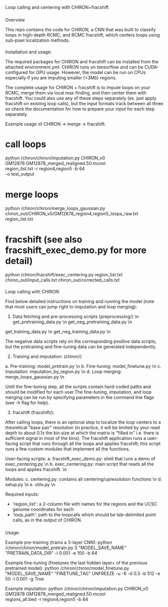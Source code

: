 Loop calling and centering with CHIRON+fracshift

###

Overview

This repo contains the code for CHIRON, a CNN that was built to classify loops in high-depth RCMC, and RCMC fracshift, which centers loops using sub-pixel localization methods. 

####

Installation and usage:

The required packages for CHIRON and fracshift can be installed from the attached environment.yml. CHIRON runs on tensorflow and can be CUDA-configured for GPU usage. However, the model can be run on CPUs especially if you are imputing smaller (<3Mb) regions.

The complete usage for CHIRON + fracshift is to impute loops on your RCMC, merge them via local max finding, and then center them with fracshift. You could also use any of these steps separately (ex. just apply fracshift on existing loop calls), but the input formats track between all three so check the documentation for how to prepare your input for each step separately.

Example usage of CHIRON -> merge -> fracshift:

# call loops
python /chiron/chiron/imputation.py CHIRON_v0 \
    GM12878 GM12878_merged_realigned.50.mcool \
    region_list.txt -r region4,region5 -b 64 \
    -o test_output

# merge loops 
python /chiron/chiron/merge_loops_gaussian.py chiron_out/CHIRON_v0/GM12878_region4,region5_loops_raw.txt region_list.txt

# fracshift (see also fracshift_exec_demo.py for more detail)
python /chiron/fracshift/exec_centering.py region_list.txt chiron_out/input_calls.txt chiron_out/corrected_calls.txt

####

Loop calling with CHIRON:

Find below detailed instructions on training and running the model (note that most users can jump right to imputation and loop merging):

1. Data fetching and pre-processing scripts (preprocessing/) \n
get_pretraining_data.py \n
get_neg_pretraining_data.py \n

get_training_data.py \n
get_neg_training_data.py \n 

The negative data scripts rely on the corresponding positive data scripts, but the pretraining and fine-tuning data can be generated independently.

2. Training and imputation: (chiron/) 

a. Pre-training: model_pretrain.py \n
b. Fine-tuning: model_finetune.py \n
c. Imputation: imputation_by_region.py \n
d. Loop merging: merge_loops_gaussian.py \n

Until the fine-tuning step, all the scripts contain hard-coded paths and should be modified for each user.The fine-tuning, imputation, and loop merging can be run by specifying parameters in the command line flags (see -h flag for help).

3. fracshift (fracshift/):

After calling loops, there is an optional step to localize the loop centers to a theoretical "base pair" resolution (in practice, it will be limited by your read depth to about 0.1x the bin size at which the matrix is "filled in" i.e. there is sufficient signal in most of the bins). The fracshift application runs a user-facing script that runs through all the loops and applies fracshift; this script runs a few custom modules that implement all the functions.

User-facing scripts:
a. fracshift_exec_demo.py: shell that runs a demo of exec_centering.py  \n
b. exec_centering.py: main script that reads all the loops and applies fracshift.  \n

Modules:
c. centering.py: contains all centering/upresolution functions  \n
d. setup.py  \n
e. utils.py  \n

Required inputs:
- 'region_list': a 2-column file with names for the regions and the UCSC genome coordinates for each
- 'loop_path': path to the loopcalls which should be tab-delimited point calls, as in the output of CHIRON.

###

Usage:

Example pre-training (trains a 3-layer CNN):
python /chiron/chiron/model_pretrain.py 3 "MODEL_SAVE_NAME" "PRETRAIN_DATA_DIR" -l 0.001 -e 100 -b 64

Example fine-tuning (finetunes the last hidden layer+ of the previous pretrained model):
python /chiron/chiron/model_finetune.py "MODEL_SAVE_NAME" "FINETUNE_TAG" UNFREEZE -u -6 -d 0.3 -b 512 -e 50 -l 0.001 -g True

Example imputation:
python /chiron/chiron/imputation.py CHIRON_v0 \
    GM12878 GM12878_merged_realigned.50.mcool \
    regions_all.bed -r region4,region5 -b 64
